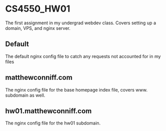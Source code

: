 # CS4550_HW01
The first assignment in my undergrad webdev class. Covers setting up a domain, VPS, and nginx server.

## Default
The default nginx config file to catch any requests not accounted for in my files

## matthewconniff.com
The nginx config file for the base homepage index file, covers www. subdomain as well.

## hw01.matthewconniff.com
The nginx config file for the hw01 subdomain.
